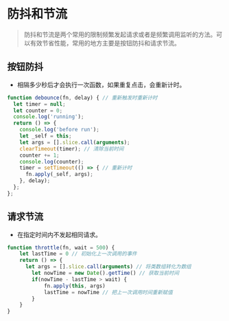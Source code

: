 # 防抖和节流

> 防抖和节流是两个常用的限制频繁发起请求或者是频繁调用监听的方法。可以有效节省性能，常用的地方主要是按钮防抖和请求节流。

## 按钮防抖

- 相隔多少秒后才会执行一次函数，如果重复点击，会重新计时。

``` js
function debounce(fn, delay) { // 重新触发时重新计时
  let timer = null;
  let counter = 0;
  console.log('running');
  return () => {
    console.log('before run');
    let _self = this;
    let args = [].slice.call(arguments);
    clearTimeout(timer); // 清除当前时间
    counter += 1;
    console.log(counter);
    timer = setTimeout(() => { // 重新计时
      fn.apply(_self, args);
    }, delay);
  };
};
```

## 请求节流

- 在指定时间内不发起相同请求。

``` js
function throttle(fn, wait = 500) {
    let lastTime = 0 // 初始化上一次调用的事件
    return () => {
      let args = [].slice.call(arguments) // 将类数组转化为数组
        let nowTime = new Date().getTime() // 获取当前时间
        if(nowTime - lastTime > wait) { 
            fn.apply(this, args)
            lastTime = nowTime // 把上一次调用时间重新赋值
        }
    }
}
```
